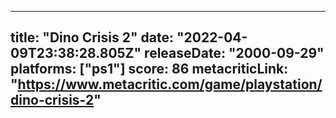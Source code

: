 
---
title: "Dino Crisis 2"
date: "2022-04-09T23:38:28.805Z"
releaseDate: "2000-09-29"
platforms: ["ps1"]
score: 86
metacriticLink: "https://www.metacritic.com/game/playstation/dino-crisis-2"
---
